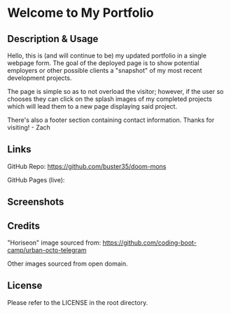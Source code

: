 # Welcome to My Portfolio

## Description & Usage

Hello, this is (and will continue to be) my updated portfolio in a single webpage form. The goal of the deployed page is to show potential employers or other possible clients a "snapshot" of my most recent development projects.

The page is simple so as to not overload the visitor; however, if the user so chooses they can click on the splash images of my completed projects which will lead them to a new page displaying said project.

There's also a footer section containing contact information. Thanks for visiting! - Zach

## Links

GitHub Repo: https://github.com/buster35/doom-mons

GitHub Pages (live):

## Screenshots

## Credits

"Horiseon" image sourced from: https://github.com/coding-boot-camp/urban-octo-telegram

Other images sourced from open domain.

## License

Please refer to the LICENSE in the root directory.
